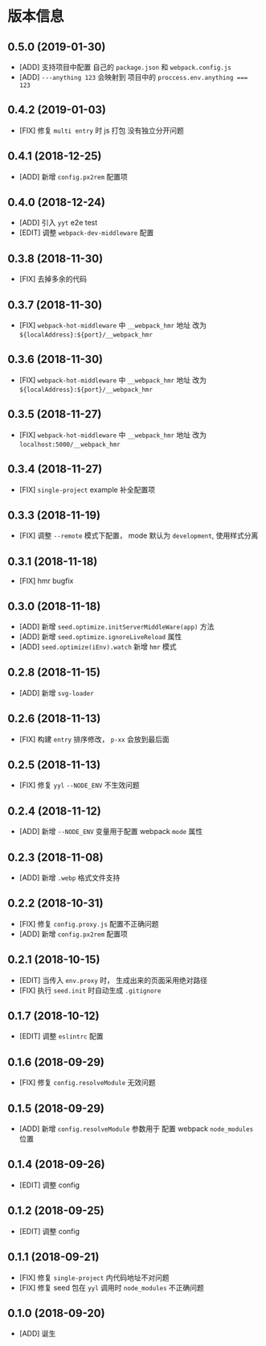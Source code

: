 # 版本信息
## 0.5.0 (2019-01-30)
* [ADD] 支持项目中配置 自己的 `package.json` 和 `webpack.config.js`
* [ADD] `---anything 123` 会映射到 项目中的 `proccess.env.anything === 123`

## 0.4.2 (2019-01-03)
* [FIX] 修复 `multi entry` 时 js 打包 没有独立分开问题

## 0.4.1 (2018-12-25)
* [ADD] 新增 `config.px2rem` 配置项

## 0.4.0 (2018-12-24)
* [ADD] 引入 `yyt` e2e test
* [EDIT] 调整 `webpack-dev-middleware` 配置

## 0.3.8 (2018-11-30)
* [FIX] 去掉多余的代码

## 0.3.7 (2018-11-30)
* [FIX] `webpack-hot-middleware` 中 `__webpack_hmr` 地址 改为 `${localAddress}:${port}/__webpack_hmr`

## 0.3.6 (2018-11-30)
* [FIX] `webpack-hot-middleware` 中 `__webpack_hmr` 地址 改为 `${localAddress}:${port}/__webpack_hmr`

## 0.3.5 (2018-11-27)
* [FIX] `webpack-hot-middleware` 中 `__webpack_hmr` 地址 改为 `localhost:5000/__webpack_hmr`

## 0.3.4 (2018-11-27)
* [FIX] `single-project` example 补全配置项

## 0.3.3 (2018-11-19)
* [FIX] 调整 `--remote` 模式下配置， mode 默认为 `development`, 使用样式分离

## 0.3.1 (2018-11-18)
* [FIX] hmr bugfix

## 0.3.0 (2018-11-18)
* [ADD] 新增 `seed.optimize.initServerMiddleWare(app)` 方法
* [ADD] 新增 `seed.optimize.ignoreLiveReload` 属性
* [ADD] `seed.optimize(iEnv).watch` 新增 `hmr` 模式

## 0.2.8 (2018-11-15)
* [ADD] 新增 `svg-loader`

## 0.2.6 (2018-11-13)
* [FIX] 构建 `entry` 排序修改， `p-xx` 会放到最后面

## 0.2.5 (2018-11-13)
* [FIX] 修复 `yyl` `--NODE_ENV` 不生效问题

## 0.2.4 (2018-11-12)
* [ADD] 新增 `--NODE_ENV` 变量用于配置 webpack `mode` 属性

## 0.2.3 (2018-11-08)
* [ADD] 新增 `.webp` 格式文件支持

## 0.2.2 (2018-10-31)
* [FIX] 修复 `config.proxy.js` 配置不正确问题
* [ADD] 新增 `config.px2rem` 配置项

## 0.2.1 (2018-10-15)
* [EDIT] 当传入 `env.proxy` 时， 生成出来的页面采用绝对路径
* [FIX] 执行 `seed.init` 时自动生成 `.gitignore`

## 0.1.7 (2018-10-12)
* [EDIT] 调整 `eslintrc` 配置

## 0.1.6 (2018-09-29)
* [FIX] 修复 `config.resolveModule` 无效问题

## 0.1.5 (2018-09-29)
* [ADD] 新增 `config.resolveModule` 参数用于 配置 webpack `node_modules` 位置

## 0.1.4 (2018-09-26)
* [EDIT] 调整 config

## 0.1.2 (2018-09-25)
* [EDIT] 调整 config

## 0.1.1 (2018-09-21)
* [FIX] 修复 `single-project` 内代码地址不对问题
* [FIX] 修复 seed 包在 `yyl` 调用时 `node_modules` 不正确问题

## 0.1.0 (2018-09-20)
* [ADD] 诞生
